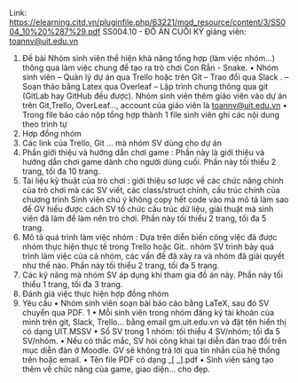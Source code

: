 Link: https://elearning.citd.vn/pluginfile.php/63221/mod_resource/content/3/SS004_10%20%287%29.pdf
SS004.10 - ĐỒ ÁN CUỐI KỲ
giảng viên: toannv@uit.edu.vn
1. Đề bài
Nhóm sinh viên thể hiện khả năng tổng hợp (làm việc nhóm...) thông qua làm việc chung để
tạo ra trò chơi Con Rắn - Snake.
• Nhóm sinh viên
– Quản lý dự án qua Trello hoặc trên Git
– Trao đổi qua Slack .
– Soạn thảo bằng Latex qua Overleaf
– Lập trình chung thông qua git (GitLab hay GitHub đều được).
Nhóm sinh viên thêm giáo viên vào dự án trên Git,Trello, OverLeaf..., account
của giáo viên là toannv@uit.edu.vn
• Trong file báo cáo nộp tổng hợp thành 1 file sinh viên ghi các nội dung theo trình tự
1. Hợp đồng nhóm
2. Các link của Trello, Git ... mà nhóm SV dùng cho dự án
3. Phần giới thiệu và hướng dẫn chơi game : Phần này là giới thiệu và hướng
dẫn chơi game dành cho người dùng cuối.
Phần này tối thiểu 2 trang, tối đa 10 trang.
4. Tài liệu kỹ thuật của trò chơi : giới thiệu sơ lược về các chức năng chính của trò
chơi mà các SV viết, các class/struct chính, cấu trúc chính của chương trình Sinh
viên chú ý không copy hết code vào mà mô tả làm sao để GV hiểu được cách SV tổ
chức cấu trúc dữ liệu, giải thuật mà sinh viên đã làm để làm nên trò chơi.
Phần này tối thiểu 2 trang, tối đa 5 trang.
5. Mô tả quá trình làm việc nhóm : Dựa trên diễn biến công việc đã được nhóm
thực hiện thực tế trong Trello hoặc Git.. nhóm SV trình bày quá trình làm việc của
cả nhóm, các vấn đề đã xảy ra và nhóm đã giải quyết như thế nào.
Phần này tối thiểu 2 trang, tối đa 5 trang.
6. Các kỹ năng mà nhóm SV áp dụng khi tham gia đồ án này. Phần này tối thiểu 1
trang, tối đa 3 trang.
7. Đánh giá việc thực hiện hợp đồng nhóm
2. Yêu cầu
• Nhóm sinh viên soạn bài báo cáo bằng LaTeX, sau đó SV chuyển qua PDF.
1
• Mỗi sinh viên trong nhóm đăng ký tài khoản của mình trên git, Slack, Trello... bằng
email gm.uit.edu.vn và đặt tên hiển thị có dạng UIT.MSSV
• Số SV trong 1 nhóm: tối thiểu 4 SV/nhóm; tối đa 5 SV/nhóm.
• Nếu có thắc mắc, SV hỏi công khai tại diễn đàn trao đổi trên mục diễn đàn ở Moodle.
GV sẽ không trả lời qua tin nhắn của hệ thống trên hoặc email.
• Tên file PDF có dạng <MSSV1>_<MSSV2>_<MSSV3>_<MSSV4>[ _<MSSV5>].pdf
• Sinh viên sáng tạo thêm về chức năng của game, giao diện... cho đẹp.
